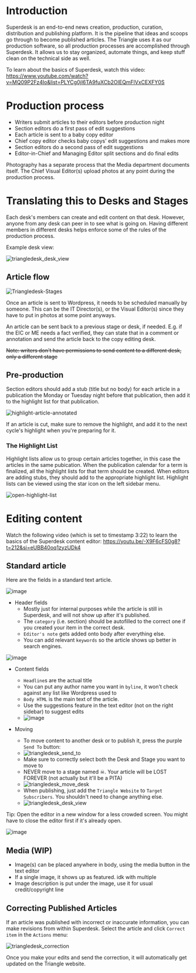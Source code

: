 # Introduction
Superdesk is an end-to-end news creation, production, curation, distribution and publishing platform. It is the pipeline that ideas and scoops go through to become published articles. The Triangle uses it as our production software, so all production processes are accomplished through Superdesk. It allows us to stay organized, automate things, and keep stuff clean on the technical side as well.

To learn about the basics of Superdesk, watch this video: https://www.youtube.com/watch?v=MQ09P2Fz4Io&list=PLYCg0jl6TA9fuXCb2OIEQmFlVxCEXFY0S

# Production process
- Writers submit articles to their editors before production night
- Section editors do a first pass of edit suggestions
- Each article is sent to a baby copy editor
- Chief copy editor checks baby copys' edit suggestions and makes more
- Section editors do a second pass of edit suggestions
- Editor-in-Chief and Managing Editor split sections and do final edits

Photography has a separate process that the Media department documents itself. The Chief Visual Editor(s) upload photos at any point during the production process.

# Translating this to Desks and Stages
Each desk's members can create and edit content on that desk. However, anyone from any desk can peer in to see what is going on. Having different members in different desks helps enforce some of the rules of the production process.

Example desk view:

![triangledesk_desk_view](https://github.com/DrexelTriangle/triangledesk/assets/35565054/a43f9802-0c13-4ab8-b948-dcc22f8ef8df)

## Article flow

![Triangledesk-Stages](https://github.com/DrexelTriangle/triangledesk/assets/35565054/2995fe4f-539e-4832-bdb6-d1106264f9ee)

Once an article is sent to Wordpress, it needs to be scheduled manually by someone. This can be the IT Director(s), or the Visual Editor(s) since they have to put in photos at some point anyways.
 
An article can be sent back to a previous stage or desk, if needed. E.g. if the EIC or ME needs a fact verified, they can state that in a comment or annotation and send the article back to the copy editing desk.

~~Note: writers don't have permissions to send content to a different desk, only a different stage~~

## Pre-production
Section editors should add a stub (title but no body) for each article in a publication the Monday or Tuesday night before that publication, then add it to the highlight list for that publication.

![highlight-article-annotated](https://github.com/DrexelTriangle/triangledesk/assets/35565054/932a75f9-7e41-4e81-ac06-a47f6db1262f)

If an article is cut, make sure to remove the highlight, and add it to the next cycle's highlight when you're preparing for it.

### The Highlight List
Highlight lists allow us to group certain articles together, in this case the articles in the same pubication. When the publication calendar for a term is finalized, all the highlight lists for that term should be created. When editors are adding stubs, they should add to the appropriate highlight list. Highlight lists can be viewed using the star icon on the left sidebar menu.

![open-highlight-list](https://github.com/DrexelTriangle/triangledesk/assets/35565054/79581f55-88f5-455c-9175-3e6a369e03b8)

# Editing content
Watch the following video (which is set to timestamp 3:22) to learn the basics of the Superdesk content editor: https://youtu.be/-X9F6cFS0g8?t=212&si=eUBB40oq1zyzUDk4

## Standard article
Here are the fields in a standard text article.

![image](https://github.com/DrexelTriangle/triangledesk/assets/35565054/802a7267-0860-4061-a08b-d3f8fc46a97e)
- Header fields
  - Mostly just for internal purposes while the article is still in Superdesk, and will not show up after it's published.
  - The `category` (i.e. section) should be autofilled to the correct one if you created your item in the correct desk.
  - `Editor's note` gets added onto body after everything else.
  - You can add relevant `keywords` so the article shows up better in search engines.

![image](https://github.com/DrexelTriangle/triangledesk/assets/35565054/a1db12c4-6aca-469d-af6d-b41ed9d4af1c)
- Content fields
  - `Headline`s are the actual title
  - You can put any author name you want in `byline`, it won't check against any list like Wordpress used to
  - `Body HTML` is the main text of the article.
  - Use the suggestions feature in the text editor (not on the right sidebar) to suggest edits
  - ![image](https://github.com/DrexelTriangle/triangledesk/assets/35565054/03060f3b-1e7d-49fa-878a-69717bcd2afd)

- Moving
  - To move content to another desk or to publish it, press the purple `Send To` button:
  - ![triangledesk_send_to](https://github.com/DrexelTriangle/triangledesk/assets/35565054/755b051f-120d-4126-acd9-7a83c4e84fa4)
  - Make sure to correctly select both the Desk and Stage you want to move to
  - NEVER move to a stage named ☠. Your article will be LOST FOREVER (not actually but it'll be a PITA)
  - ![triangledesk_move_desk](https://github.com/DrexelTriangle/triangledesk/assets/35565054/d2b7729a-4820-4ed7-82e2-be80d3770447)
  - When publishing, just add the `Triangle Website` to `Target Subscribers`. You shouldn't need to change anything else.
  - ![triangledesk_desk_view](https://github.com/DrexelTriangle/triangledesk/assets/35565054/6a7322d5-72b0-4772-a099-c244fa0e023f)

Tip: Open the editor in a new window for a less crowded screen. You might have to close the editor first if it's already open.

![image](https://github.com/DrexelTriangle/triangledesk/assets/35565054/4a0d895c-17f6-4d53-b721-c456991a77b1)

## Media (WIP)
- Image(s) can be placed anywhere in body, using the media button in the text editor
- If a single image, it shows up as featured. idk with multiple
- Image description is put under the image, use it for usual credit/copyright line

## Correcting Published Articles
If an article was published with incorrect or inaccurate information, you can make revisions from within Superdesk. Select the article and click `Correct item` in the `Actions` menu:

![triangledesk_correction](https://github.com/DrexelTriangle/triangledesk/assets/35565054/20f41b45-7c25-4fce-bf56-be059fe72545)


Once you make your edits and send the correction, it will automatically get updated on the Triangle website.
